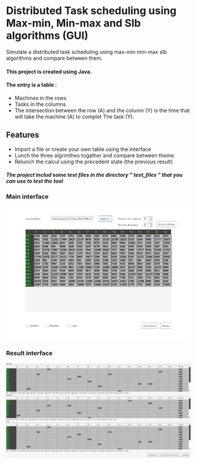 # Distributed Task scheduling using Max-min, Min-max and Slb algorithms (GUI)
Simulate a distributed task scheduling using max-min min-max slb algorithms and compare between them.



#### This project is created using Java.

#### The entry is a table : 

- Machines in the rows
- Tasks in the columns 
- The intersection between the row (A) and the column (Y) is the time that will take the machine (A) to complet The task (Y).

## Features

- Import a file or create your own table using the interface
- Lunch the three algrimthes togather and compare between theme 
- Relunch the calcul using the precedent state (the previous result)


##### The project includ some test files in the directory " test_files " that you can use to test the tool

### Main interface
![alt text](https://raw.githubusercontent.com/kader93t/Distributed-task-scheduling-using-max-min-min-max-slb-GUI-/master/ex-main.png)

### Result interface
![alt text](https://raw.githubusercontent.com/kader93t/Distributed-task-scheduling-using-max-min-min-max-slb-GUI-/master/ex-result.png)
